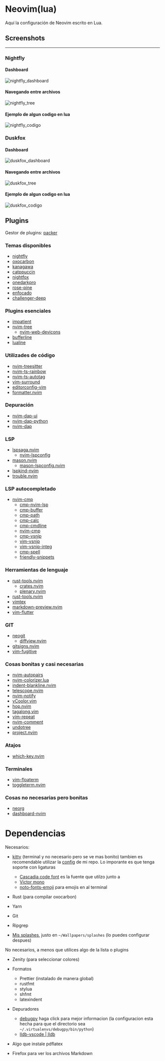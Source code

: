 # Neovim(lua)

Aquí la configuración de Neovim escrito en Lua.

## Screenshots

---

### Nightfly

#### Dashboard

![nightfly_dashboard](screenshots/nightfly_dashboard.png)

#### Navegando entre archivos

![nightfly_tree](screenshots/nightfly_arbol.png)

#### Ejemplo de algun codigo en lua

![nightfly_codigo](screenshots/nightfly_sample.png)

### Duskfox

#### Dashboard

![duskfox_dashboard](screenshots/duskfox_dashboard.png)

#### Navegando entre archivos

![duskfox_tree](screenshots/duskfox_arbol.png)

#### Ejemplo de algun codigo en lua

![duskfox_codigo](screenshots/duskfox_sample.png)

## Plugins

Gestor de plugins: [packer](https://github.com/wbthomason/packer.nvim)

### Temas disponibles

- [nightfly](https://github.com/bluz71/vim-nightfly-guicolors)
- [oxocarbon](https://github.com/shaunsingh/oxocarbon.nvim)
- [kanagawa](https://github.com/rebelot/kanagawa.nvim)
- [catppuccin](https://github.com/catppuccin/nvim)
- [nightfox](https://github.com/EdenEast/nightfox.nvim)
- [onedarkpro](https://github.com/olimorris/onedarkpro.nvim)
- [rose-pine](https://github.com/rose-pine/neovim)
- [enfocado](https://github.com/wuelnerdotexe/vim-enfocado)
- [challenger-deep](https://github.com/challenger-deep-theme/vim)

### Plugins esenciales

- [impatient](https://github.com/lewis6991/impatient.nvim)
- [nvim-tree](https://github.com/kyazdani42/nvim-tree.lua)
  - [nvim-web-devicons](https://github.com/kyazdani42/nvim-web-devicons)
- [bufferline](https://github.com/akinsho/bufferline.nvim)
- [lualine](https://github.com/nvim-lualine/lualine.nvim)

### Utilizades de código

- [nvim-treesitter](https://github.com/nvim-treesitter/nvim-treesitter)
- [nvim-ts-rainbow](https://github.com/p00f/nvim-ts-rainbow)
- [nvim-ts-autotag](https://github.com/windwp/nvim-ts-autotag)
- [vim-surround](https://github.com/tpope/vim-surround)
- [editorconfig-vim](https://github.com/editorconfig/editorconfig-vim)
- [formatter.nvim](https://github.com/mhartington/formatter.nvim)

### Depuración

- [nvim-dap-ui](https://github.com/rcarriga/nvim-dap-ui)
- [nvim-dap-python](https://github.com/mfussenegger/nvim-dap-python)
- [nvim-dap](https://github.com/mfussenegger/nvim-dap)

### LSP

- [lspsaga.nvim](https://github.com/glepnir/lspsaga.nvim)
  - [nvim-lspconfig](https://github.com/neovim/nvim-lspconfig)
- [mason.nvim](https://github.com/williamboman/mason.nvim)
  - [mason-lspconfig.nvim](https://github.com/williamboman/mason-lspconfig.nvim)
- [lspkind-nvim](https://github.com/onsails/lspkind-nvim)
- [trouble.nvim](https://github.com/folke/trouble.nvim)

### LSP autocompletado

- [nvim-cmp](https://github.com/hrsh7th/nvim-cmp)
  - [cmp-nvim-lsp](https://github.com/hrsh7th/cmp-nvim-lsp)
  - [cmp-buffer](https://github.com/hrsh7th/cmp-buffer)
  - [cmp-path](https://github.com/hrsh7th/cmp-path)
  - [cmp-calc](https://github.com/hrsh7th/cmp-calc)
  - [cmp-cmdline](https://github.com/hrsh7th/cmp-cmdline)
  - [nvim-cmp](https://github.com/hrsh7th/nvim-cmp)
  - [cmp-vsnip](https://github.com/hrsh7th/cmp-vsnip)
  - [vim-vsnip](https://github.com/hrsh7th/vim-vsnip)
  - [vim-vsnip-integ](https://github.com/hrsh7th/vim-vsnip-integ)
  - [cmp-spell](https://github.com/f3fora/cmp-spell)
  - [friendly-snippets](https://github.com/rafamadriz/friendly-snippets)

### Herramientas de lenguaje

- [rust-tools.nvim](https://github.com/simrat39/rust-tools.nvim)
  - [crates.nvim](https://github.com/saecki/crates.nvim)
  - [plenary.nvim](https://github.com/nvim-lua/plenary.nvim)
- [rust-tools.nvim](https://github.com/simrat39/rust-tools.nvim)
- [vimtex](https://github.com/lervag/vimtex)
- [markdown-preview.nvim](https://github.com/iamcco/markdown-preview.nvim)
- [vim-flutter](https://github.com/thosakwe/vim-flutter)

### GIT

- [neogit](https://github.com/TimUntersberger/neogit)
  - [diffview.nvim](https://github.com/sindrets/diffview.nvim)
- [gitsigns.nvim](https://github.com/lewis6991/gitsigns.nvim)
- [vim-fugitive](https://github.com/tpope/vim-fugitive)

### Cosas bonitas y **casi** necesarias

- [nvim-autopairs](https://github.com/windwp/nvim-autopairs)
- [nvim-colorizer.lua](https://github.com/norcalli/nvim-colorizer.lua)
- [indent-blankline.nvim](https://github.com/lukas-reineke/indent-blankline.nvim)
- [telescope.nvim](https://github.com/nvim-telescope/telescope.nvim)
- [nvim-notify](https://github.com/rcarriga/nvim-notify)
- [vCoolor.vim](https://github.com/KabbAmine/vCoolor.vim)
- [hop.nvim](https://github.com/phaazon/hop.nvim)
- [tagalong.vim](https://github.com/AndrewRadev/tagalong.vim)
- [vim-repeat](https://github.com/tpope/vim-repeat)
- [nvim-comment](https://github.com/terrortylor/nvim-comment)
- [undotree](https://github.com/mbbill/undotree)
- [project.nvim](https://github.com/ahmedkhalf/project.nvim)

### Atajos

- [which-key.nvim](https://github.com/folke/which-key.nvim)

### Terminales

- [vim-floaterm](https://github.com/voldikss/vim-floaterm)
- [toggleterm.nvim](https://github.com/akinsho/toggleterm.nvim)

### Cosas no necesarias pero bonitas

- [neorg](https://github.com/nvim-neorg/neorg)
- [dashboard-nvim](https://github.com/glepnir/dashboard-nvim)

# Dependencias

Necesarios:

- [kitty](https://github.com/kovidgoyal/kitty) (terminal y no necesario pero se
  ve mas bonito) tambien es recomendable utilizar la
  [config](https://github.com/Kedap/dotfiles/blob/main/kitty.conf) de mi repo.
  Lo imporante es que tenga soporte con ligaturas

  - [Cascadia code font](https://github.com/microsoft/cascadia-code) es la fuente que utilzo junto a
  - [Victor mono](https://rubjo.github.io/victor-mono/)
  - [noto-fonts-emoji](https://github.com/googlefonts/noto-emoji) para emojis en al terminal

- Rust (para compilar oxocarbon)
- Yarn
- Git
- Ripgrep
- [Mis
  splashes](https://github.com/Kedap/dotfiles/blob/main/wallpapers/splashes),
  justo en `~/Wallpapers/splashes` (lo puedes configurar despues)

No necesarios, a menos que utilices algo de la lista o plugins

- Zenity (para seleccionar colores)
- Formatos

  - Prettier (instalado de manera global)
  - rustfmt
  - stylua
  - shfmt
  - latexindent

- Depuradores

  - [debugpy](https://github.com/mfussenegger/nvim-dap-python) haga click para
    mejor informacion (la configuracion esta hecha para que el directorio sea
    `~/.virtualenvs/debugpy/bin/python`)
  - [lldb-vscode | lldb](https://github.com/mfussenegger/nvim-dap/wiki/Debug-Adapter-installation#ccrust-via-lldb-vscode)

- Algo que instale pdflatex
- Firefox para ver los archivos Markdown
